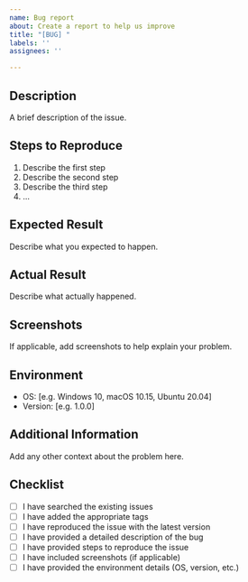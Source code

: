 ```yaml
---
name: Bug report
about: Create a report to help us improve
title: "[BUG] "
labels: ''
assignees: ''

---
```


## Description

A brief description of the issue.

## Steps to Reproduce

1. Describe the first step
2. Describe the second step
3. Describe the third step
4. ...

## Expected Result

Describe what you expected to happen.

## Actual Result

Describe what actually happened.

## Screenshots

If applicable, add screenshots to help explain your problem.

## Environment

- OS: [e.g. Windows 10, macOS 10.15, Ubuntu 20.04]
- Version: [e.g. 1.0.0]

## Additional Information

Add any other context about the problem here.

## Checklist

- [ ] I have searched the existing issues
- [ ] I have added the appropriate tags
- [ ] I have reproduced the issue with the latest version
- [ ] I have provided a detailed description of the bug
- [ ] I have provided steps to reproduce the issue
- [ ] I have included screenshots (if applicable)
- [ ] I have provided the environment details (OS, version, etc.)
